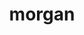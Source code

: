 ---
codehost: https://github.com/https://github.com/expressjs/morgan
logohandle: expressjs_morgan
sort: morgan
title: morgan
website: https://github.com/expressjs/morgan
---